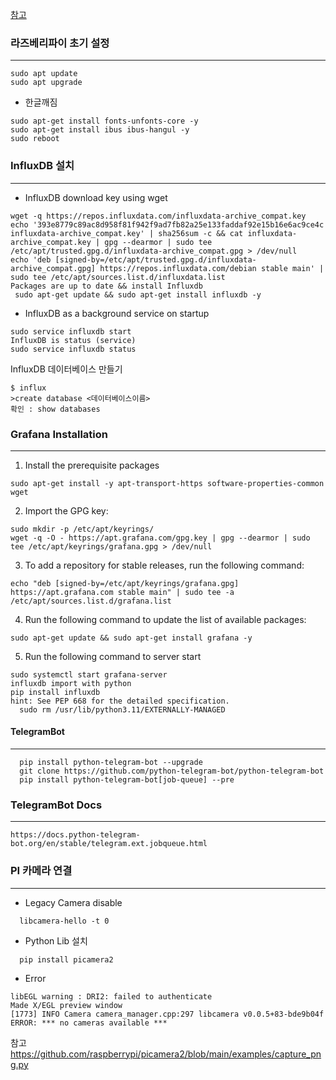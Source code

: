 [참고](https://github.com/sonnonet/2024_inhatc#2024_inhatc)
### 라즈베리파이 초기 설정
-----
```
sudo apt update
sudo apt upgrade
```
- 한글깨짐
```
sudo apt-get install fonts-unfonts-core -y
sudo apt-get install ibus ibus-hangul -y
sudo reboot
```
### InfluxDB 설치
-----
- InfluxDB download key using wget
```
wget -q https://repos.influxdata.com/influxdata-archive_compat.key
echo '393e8779c89ac8d958f81f942f9ad7fb82a25e133faddaf92e15b16e6ac9ce4c influxdata-archive_compat.key' | sha256sum -c && cat influxdata-archive_compat.key | gpg --dearmor | sudo tee /etc/apt/trusted.gpg.d/influxdata-archive_compat.gpg > /dev/null
echo 'deb [signed-by=/etc/apt/trusted.gpg.d/influxdata-archive_compat.gpg] https://repos.influxdata.com/debian stable main' | sudo tee /etc/apt/sources.list.d/influxdata.list
Packages are up to date && install Influxdb
 sudo apt-get update && sudo apt-get install influxdb -y
```
- InfluxDB as a background service on startup
```
sudo service influxdb start
InfluxDB is status (service)
sudo service influxdb status
```
InfluxDB 데이터베이스 만들기
```
$ influx
>create database <데이터베이스이름>
확인 : show databases
``` 
### Grafana Installation
-----
1. Install the prerequisite packages
```
sudo apt-get install -y apt-transport-https software-properties-common wget
```
2. Import the GPG key:
```
sudo mkdir -p /etc/apt/keyrings/
wget -q -O - https://apt.grafana.com/gpg.key | gpg --dearmor | sudo tee /etc/apt/keyrings/grafana.gpg > /dev/null
```
3. To add a repository for stable releases, run the following command:
```
echo "deb [signed-by=/etc/apt/keyrings/grafana.gpg] https://apt.grafana.com stable main" | sudo tee -a /etc/apt/sources.list.d/grafana.list
```
4. Run the following command to update the list of available packages:
```
sudo apt-get update && sudo apt-get install grafana -y
```
5. Run the following command to server start
```
sudo systemctl start grafana-server
influxdb import with python
pip install influxdb
hint: See PEP 668 for the detailed specification.
  sudo rm /usr/lib/python3.11/EXTERNALLY-MANAGED
```
#### TelegramBot
-----
```
  pip install python-telegram-bot --upgrade
  git clone https://github.com/python-telegram-bot/python-telegram-bot
  pip install python-telegram-bot[job-queue] --pre
```
### TelegramBot Docs
-----
```
https://docs.python-telegram-bot.org/en/stable/telegram.ext.jobqueue.html
```
### PI 카메라 연결
----
- Legacy Camera disable
```
  libcamera-hello -t 0
```
- Python Lib 설치
```
  pip install picamera2
```
- Error
```
libEGL warning : DRI2: failed to authenticate
Made X/EGL preview window
[1773] INFO Camera camera_manager.cpp:297 libcamera v0.0.5+83-bde9b04f
ERROR: *** no cameras available ***
```
참고  https://github.com/raspberrypi/picamera2/blob/main/examples/capture_png.py
